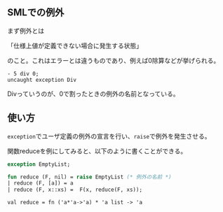 ## SMLでの例外


まず例外とは

「仕様上値が定義できない場合に発生する状態」

のこと。これはエラーとは違うものであり、例えば0除算などが挙げられる。

```
- 5 div 0;
uncaught exception Div
```

Divっていうのが、0で割ったときの例外の名前となっている。


## 使い方


`exception`でユーザ定義の例外の宣言を行い、`raise`で例外を発生させる。

関数reduceを例にしてみると、以下のように書くことができる。


```sml
exception EmptyList;

fun reduce (F, nil) = raise EmptyList (* 例外の名前 *)
| reduce (F, [a]) = a
| reduce (F, x::xs) =  F(x, reduce(F, xs));
```

```
val reduce = fn ('a*'a->'a) * 'a list -> 'a
```


